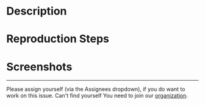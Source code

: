<!--[
  Thank you for contributing! Please use this issue template.

  Issue creation is a contribution!
  Need help? Post in the #dev channel on Slack.
  Please use the appropriate labels to tag this issue.

  You don't have to work on the issue to file an issue!
  Please assign yourself (via the Assignees dropdown), if you do want to work on it.

  Can't find yourself? You need to join our organization: https://github.com/ifmeorg/ifme/wiki/Join-Our-Slack
  We encourage everyone to add themselves to our Contribute page: https://github.com/ifmeorg/ifme/wiki/Contributor-Blurb
]-->
# Description

<!--[Description of issue, this includes a feature suggestion, bug report, code cleanup, and refactoring idea]-->

# Reproduction Steps

<!--[Steps to reproduce bugs (provide as many details as possible including browser and operating system), remove if not applicable]-->

# Screenshots

<!--[
  Screenshots (required for user interface work), remove if not applicable
  Create a GIF: https://www.cockos.com/licecap
]-->

---

Please assign yourself (via the Assignees dropdown), if you do want to work on this issue. Can't find yourself You need to join our [organization](https://github.com/ifmeorg/ifme/wiki/Join-Our-Slack).
